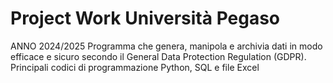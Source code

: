 # Project Work Università Pegaso
ANNO 2024/2025
Programma che genera, manipola e archivia dati in modo efficace e sicuro secondo il General Data Protection Regulation (GDPR).
Principali codici di programmazione Python, SQL e file Excel
